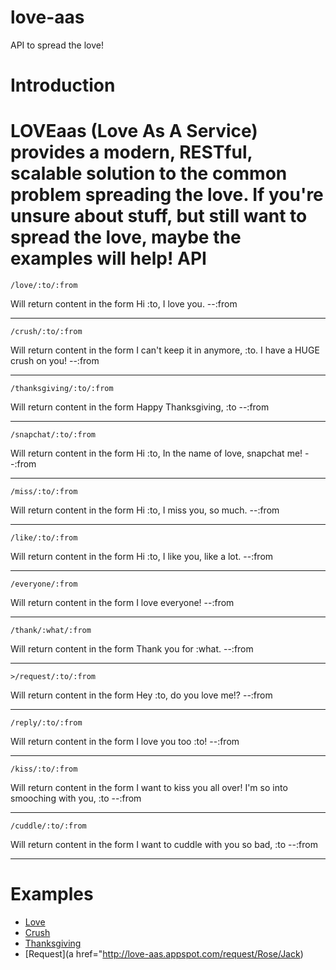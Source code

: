 love-aas
========

API to spread the love!

Introduction
============
LOVEaas (Love As A Service) provides a modern, RESTful, scalable solution to the common problem spreading the love.
 If you're unsure about stuff, but still want to spread the love, maybe the examples will help!
API
===
```
/love/:to/:from
```
Will return content in the form Hi :to, I love you. --:from

---
```
/crush/:to/:from
```
Will return content in the form I can't keep it in anymore, :to. I have a HUGE crush on you! --:from

---
```
/thanksgiving/:to/:from
```
Will return content in the form Happy Thanksgiving, :to --:from

---
```
/snapchat/:to/:from
```
Will return content in the form Hi :to, In the name of love, snapchat me! --:from

---
```
/miss/:to/:from
```
Will return content in the form Hi :to, I miss you, so much. --:from

---
```
/like/:to/:from
```
Will return content in the form Hi :to, I like you, like a lot. --:from

---
```
/everyone/:from
```
Will return content in the form I love everyone! --:from

---
```
/thank/:what/:from
```
Will return content in the form Thank you for :what. --:from

---
```
>/request/:to/:from
```
Will return content in the form Hey :to, do you love me!? --:from

---
```
/reply/:to/:from
```
Will return content in the form I love you too :to! --:from

---
```
/kiss/:to/:from
```
Will return content in the form I want to kiss you all over! I'm so into smooching with you, :to --:from

---
```
/cuddle/:to/:from
```
Will return content in the form I want to cuddle with you so bad, :to --:from

---

Examples
========
 - [Love](http://love-aas.appspot.com/love/santa/elf)
 - [Crush](http://love-aas.appspot.com/crush/Jennifer/Nick)
 - [Thanksgiving](http://love-aas.appspot.com/thanksgiving/America/Europe)
 - [Request](a href="http://love-aas.appspot.com/request/Rose/Jack)
